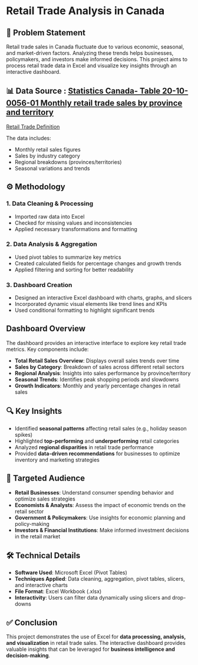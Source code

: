 # Retail Trade Analysis in Canada 

## 📌 Problem Statement
Retail trade sales in Canada fluctuate due to various economic, seasonal, and market-driven factors. Analyzing these trends helps businesses, policymakers, and investors make informed decisions. This project aims to process retail trade data in Excel and visualize key insights through an interactive dashboard.

## 📊 Data Source : [Statistics Canada- Table 20-10-0056-01  Monthly retail trade sales by province and territory](https://www150.statcan.gc.ca/t1/tbl1/en/tv.action?pid=2010005601)

[Retail Trade Definition](https://ised-isde.canada.ca/app/ixb/cis/summary-sommaire/44-45)

The data includes:
- Monthly retail sales figures
- Sales by industry category
- Regional breakdowns (provinces/territories)
- Seasonal variations and trends

## ⚙️ Methodology
### 1. Data Cleaning & Processing
- Imported raw data into Excel
- Checked for missing values and inconsistencies
- Applied necessary transformations and formatting

### 2️. Data Analysis & Aggregation
- Used pivot tables to summarize key metrics
- Created calculated fields for percentage changes and growth trends
- Applied filtering and sorting for better readability

### 3️. Dashboard Creation
- Designed an interactive Excel dashboard with charts, graphs, and slicers
- Incorporated dynamic visual elements like trend lines and KPIs
- Used conditional formatting to highlight significant trends

## Dashboard Overview
The dashboard provides an interactive interface to explore key retail trade metrics. Key components include:
- **Total Retail Sales Overview**: Displays overall sales trends over time
- **Sales by Category**: Breakdown of sales across different retail sectors
- **Regional Analysis**: Insights into sales performance by province/territory
- **Seasonal Trends**: Identifies peak shopping periods and slowdowns
- **Growth Indicators**: Monthly and yearly percentage changes in retail sales

## 🔍 Key Insights
- Identified **seasonal patterns** affecting retail sales (e.g., holiday season spikes)
- Highlighted **top-performing** and **underperforming** retail categories
- Analyzed **regional disparities** in retail trade performance
- Provided **data-driven recommendations** for businesses to optimize inventory and marketing strategies

## 🎯 Targeted Audience
- **Retail Businesses**: Understand consumer spending behavior and optimize sales strategies
- **Economists & Analysts**: Assess the impact of economic trends on the retail sector
- **Government & Policymakers**: Use insights for economic planning and policy-making
- **Investors & Financial Institutions**: Make informed investment decisions in the retail market

## 🛠️ Technical Details
- **Software Used**: Microsoft Excel (Pivot Tables)
- **Techniques Applied**: Data cleaning, aggregation, pivot tables, slicers, and interactive charts
- **File Format**: Excel Workbook (.xlsx)
- **Interactivity**: Users can filter data dynamically using slicers and drop-downs

## ✅ Conclusion
This project demonstrates the use of Excel for **data processing, analysis, and visualization** in retail trade sales. The interactive dashboard provides valuable insights that can be leveraged for **business intelligence and decision-making**.

